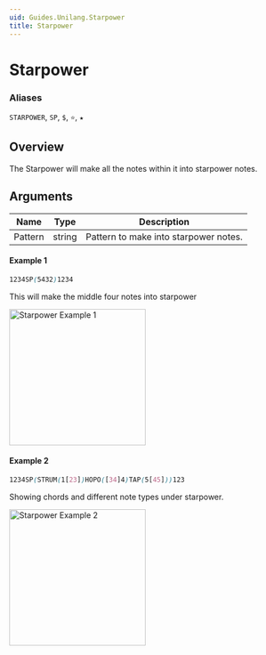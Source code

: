 ```yaml
---
uid: Guides.Unilang.Starpower
title: Starpower
---
```


# Starpower
### Aliases
`STARPOWER`, `SP`, `$`, `⭐`, `★`

## Overview
The Starpower will make all the notes within it into starpower notes.

## Arguments
| Name    | Type        | Description                           |
| ------- | ----------- | ------------------------------------- |
| Pattern | string      | Pattern to make into starpower notes. |

#### Example 1
```css
1234SP(5432)1234
```
This will make the middle four notes into starpower

<img src="/images/unilang_examples/starpower/example1.png" alt="Starpower Example 1" style="width:245px;"/>

#### Example 2
```css
1234SP(STRUM(1[23])HOPO([34]4)TAP(5[45]))123
```
Showing chords and different note types under starpower.

<img src="/images/unilang_examples/starpower/example2.png" alt="Starpower Example 2" style="width:245px;"/>